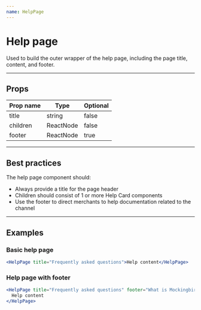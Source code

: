 ```yaml
---
name: HelpPage
---
```


# Help page

Used to build the outer wrapper of the help page, including the page title, content, and footer.

---

## Props

| Prop name | Type      | Optional |
| --------- | --------- | -------- |
| title     | string    | false    |
| children  | ReactNode | false    |
| footer    | ReactNode | true     |

---

## Best practices

The help page component should:

- Always provide a title for the page header
- Children should consist of 1 or more Help Card components
- Use the footer to direct merchants to help documentation related to the channel

---

## Examples

### Basic help page

```jsx
<HelpPage title="Frequently asked questions">Help content</HelpPage>
```

### Help page with footer

```jsx
<HelpPage title="Frequently asked questions" footer="What is Mockingbird?">
  Help content
</HelpPage>
```
